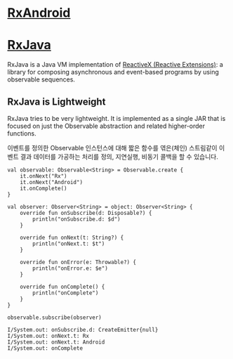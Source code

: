 # [RxAndroid](https://github.com/ReactiveX/RxAndroid)
# [RxJava](https://github.com/ReactiveX/RxJava/wiki)
RxJava is a Java VM implementation of [ReactiveX (Reactive Extensions)](https://reactivex.io/): a library for composing asynchronous and event-based programs by using observable sequences.

## RxJava is Lightweight
RxJava tries to be very lightweight. It is implemented as a single JAR that is focused on just the Observable abstraction and related higher-order functions.  
  
이벤트를 정의한 Observable 인스턴스에 대해 짧은 함수를 엮은(체인) 스트림같이 이벤트 결과 데이터를 가공하는 처리를 정의, 지연실행, 비동기 콜백을 할 수 있습니다.  
  
```
val observable: Observable<String> = Observable.create {
    it.onNext("Rx")
    it.onNext("Android")
    it.onComplete()
}

val observer: Observer<String> = object: Observer<String> {
    override fun onSubscribe(d: Disposable?) {
        println("onSubscribe.d: $d")
    }

    override fun onNext(t: String?) {
        println("onNext.t: $t")
    }

    override fun onError(e: Throwable?) {
        println("onError.e: $e")
    }

    override fun onComplete() {
        println("onComplete")
    }
}

observable.subscribe(observer)
```
```
I/System.out: onSubscribe.d: CreateEmitter{null}
I/System.out: onNext.t: Rx
I/System.out: onNext.t: Android
I/System.out: onComplete
```
